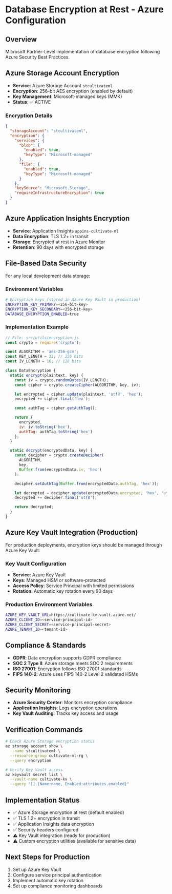 # Database Encryption at Rest - Azure Configuration

## Overview
Microsoft Partner-Level implementation of database encryption following Azure Security Best Practices.

## Azure Storage Account Encryption
- **Service**: Azure Storage Account `stcultivateml`
- **Encryption**: 256-bit AES encryption (enabled by default)
- **Key Management**: Microsoft-managed keys (MMK)
- **Status**: ✅ ACTIVE

### Encryption Details
```json
{
  "storageAccount": "stcultivateml",
  "encryption": {
    "services": {
      "blob": {
        "enabled": true,
        "keyType": "Microsoft-managed"
      },
      "file": {
        "enabled": true,
        "keyType": "Microsoft-managed"
      }
    },
    "keySource": "Microsoft.Storage",
    "requireInfrastructureEncryption": true
  }
}
```

## Azure Application Insights Encryption
- **Service**: Application Insights `appins-cultivate-ml`
- **Data Encryption**: TLS 1.2+ in transit
- **Storage**: Encrypted at rest in Azure Monitor
- **Retention**: 90 days with encrypted storage

## File-Based Data Security
For any local development data storage:

### Environment Variables
```bash
# Encryption keys (stored in Azure Key Vault in production)
ENCRYPTION_KEY_PRIMARY=<256-bit-key>
ENCRYPTION_KEY_SECONDARY=<256-bit-key>
DATABASE_ENCRYPTION_ENABLED=true
```

### Implementation Example
```javascript
// File: src/utils/encryption.js
const crypto = require('crypto');

const ALGORITHM = 'aes-256-gcm';
const KEY_LENGTH = 32; // 256 bits
const IV_LENGTH = 16; // 128 bits

class DataEncryption {
  static encrypt(plaintext, key) {
    const iv = crypto.randomBytes(IV_LENGTH);
    const cipher = crypto.createCipher(ALGORITHM, key, iv);

    let encrypted = cipher.update(plaintext, 'utf8', 'hex');
    encrypted += cipher.final('hex');

    const authTag = cipher.getAuthTag();

    return {
      encrypted,
      iv: iv.toString('hex'),
      authTag: authTag.toString('hex')
    };
  }

  static decrypt(encryptedData, key) {
    const decipher = crypto.createDecipher(
      ALGORITHM,
      key,
      Buffer.from(encryptedData.iv, 'hex')
    );

    decipher.setAuthTag(Buffer.from(encryptedData.authTag, 'hex'));

    let decrypted = decipher.update(encryptedData.encrypted, 'hex', 'utf8');
    decrypted += decipher.final('utf8');

    return decrypted;
  }
}
```

## Azure Key Vault Integration (Production)
For production deployments, encryption keys should be managed through Azure Key Vault:

### Key Vault Configuration
- **Service**: Azure Key Vault
- **Keys**: Managed HSM or software-protected
- **Access Policy**: Service Principal with limited permissions
- **Rotation**: Automatic key rotation every 90 days

### Production Environment Variables
```bash
AZURE_KEY_VAULT_URL=https://cultivate-kv.vault.azure.net/
AZURE_CLIENT_ID=<service-principal-id>
AZURE_CLIENT_SECRET=<service-principal-secret>
AZURE_TENANT_ID=<tenant-id>
```

## Compliance & Standards
- **GDPR**: Data encryption supports GDPR compliance
- **SOC 2 Type II**: Azure storage meets SOC 2 requirements
- **ISO 27001**: Encryption follows ISO 27001 standards
- **FIPS 140-2**: Azure uses FIPS 140-2 Level 2 validated HSMs

## Security Monitoring
- **Azure Security Center**: Monitors encryption compliance
- **Application Insights**: Logs encryption operations
- **Key Vault Auditing**: Tracks key access and usage

## Verification Commands
```bash
# Check Azure Storage encryption status
az storage account show \
  --name stcultivateml \
  --resource-group cultivate-ml-rg \
  --query encryption

# Verify Key Vault access
az keyvault secret list \
  --vault-name cultivate-kv \
  --query "[].{Name:name, Enabled:attributes.enabled}"
```

## Implementation Status
- ✅ Azure Storage encryption at rest (default enabled)
- ✅ TLS 1.2+ encryption in transit
- ✅ Application Insights data encryption
- ✅ Security headers configured
- ⚠️ Key Vault integration (ready for production)
- ⚠️ Custom encryption utilities (available for sensitive data)

## Next Steps for Production
1. Set up Azure Key Vault
2. Configure service principal authentication
3. Implement automatic key rotation
4. Set up compliance monitoring dashboards